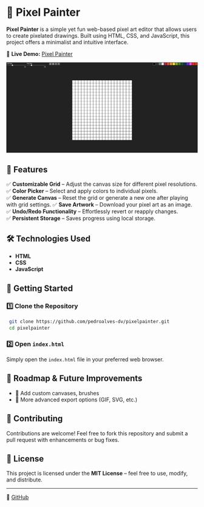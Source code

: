 # 🎨 Pixel Painter

**Pixel Painter** is a simple yet fun web-based pixel art editor that allows users to create pixelated drawings. Built using HTML, CSS, and JavaScript, this project offers a minimalist and intuitive interface.

🔗 **Live Demo:** [Pixel Painter](https://pedroalves-dv.github.io/pixelpainter/)

![Pixel Painter Screenshot](./pixelpainter-screenshot.jpg)

## 📌 Features

✅ **Customizable Grid** – Adjust the canvas size for different pixel resolutions.  
✅ **Color Picker** – Select and apply colors to individual pixels.  
✅ **Generate Canvas** – Reset the grid or generate a new one after playing with grid settings.
✅ **Save Artwork** – Download your pixel art as an image.  
✅ **Undo/Redo Functionality** – Effortlessly revert or reapply changes.  
✅ **Persistent Storage** – Saves progress using local storage.  

## 🛠️ Technologies Used

- **HTML**
- **CSS**
- **JavaScript**

## 🚀 Getting Started

### 1️⃣ Clone the Repository
```sh
 git clone https://github.com/pedroalves-dv/pixelpainter.git
 cd pixelpainter
```

### 2️⃣ Open `index.html`
Simply open the `index.html` file in your preferred web browser.

## 📌 Roadmap & Future Improvements
- 🎨 Add custom canvases, brushes 
- 🌟 More advanced export options (GIF, SVG, etc.)

## 🤝 Contributing
Contributions are welcome! Feel free to fork this repository and submit a pull request with enhancements or bug fixes.

## 📜 License
This project is licensed under the **MIT License** – feel free to use, modify, and distribute.

---

🔗 [GitHub](https://github.com/pedroalves-dv)  

